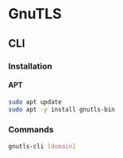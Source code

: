 # GnuTLS

## CLI

### Installation

#### APT

```sh
sudo apt update
sudo apt -y install gnutls-bin
```

### Commands

```sh
gnutls-cli [domain]
```
